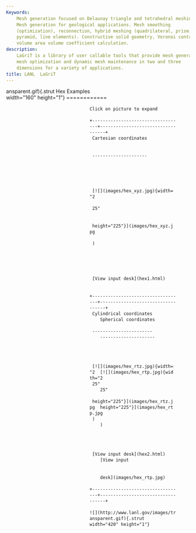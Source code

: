 ```yaml
---
Keywords: 
    Mesh generation focused on Delaunay triangle and tetrahedral meshing.
    Mesh generation for geological applications. Mesh smoothing
    (optimization), reconnection, hybrid meshing (quadrilateral, prism,
    pyramid, line elements). Constructive solid geometry, Voronoi control
    volume area volume coefficient calculation.
description: 
    LaGriT is a library of user callable tools that provide mesh generation,
    mesh optimization and dynamic mesh maintenance in two and three
    dimensions for a variety of applications.
title: LANL  LaGriT 
---
```





 ansparent.gif){.strut              Hex Examples                      
 width="160" height="1"}            ============                      

                                    Click on picture to expand        

                                    +-------------------------------- 
                                    ---+----------------------------- 
                                    ------+                           
                                     Cartesian coordinates           
                                                                     

                                     ---------------------           





                                     [![](images/hex_xyz.jpg){width= 
                                    "2                               

                                     25"                             


                                     height="225"}](images/hex_xyz.j 
                                    pg                               

                                     )                               





                                     [View input desk](hex1.html)    


                                    +-------------------------------- 
                                    ---+----------------------------- 
                                    ------+                           
                                     Cylindrical coordinates         
                                        Spherical coordinates        

                                     -----------------------         
                                        ---------------------        




                                     [![](images/hex_rtz.jpg){width= 
                                    "2  [![](images/hex_rtp.jpg){wid 
                                    th="2                            
                                     25"                             
                                        25"                          

                                     height="225"}](images/hex_rtz.j 
                                    pg  height="225"}](images/hex_rt 
                                    p.jpg                            
                                     )                               
                                        )                            




                                     [View input desk](hex2.html)    
                                        [View input                  


                                        desk](images/hex_rtp.jpg)    

                                    +-------------------------------- 
                                    ---+----------------------------- 
                                    ------+                           

                                    ![](http://www.lanl.gov/images/tr 
                                    ansparent.gif){.strut             
                                    width="420" height="1"}           



